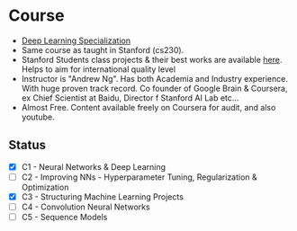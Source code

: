# Course
- [Deep Learning Specialization](https://www.coursera.org/specializations/deep-learning)
- Same course as taught in Stanford (cs230).
- Stanford Students class projects & their best works are available [here](https://cs230.stanford.edu/project/). Helps to aim for international quality level
- Instructor is "Andrew Ng". Has both Academia and Industry experience. With huge proven track record. Co founder of Google Brain & Coursera, ex Chief Scientist at Baidu, Director f Stanford AI Lab etc...
- Almost Free. Content available freely on Coursera for audit, and also youtube.

## Status
- [x] C1 - Neural Networks & Deep Learning
- [ ] C2 - Improving NNs - Hyperparameter Tuning, Regularization & Optimization
- [x] C3 - Structuring Machine Learning Projects
- [ ] C4 - Convolution Neural Networks
- [ ] C5 - Sequence Models